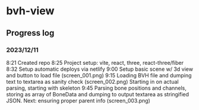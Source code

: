 # bvh-view

## Progress log

### 2023/12/11
8:21    Created repo
8:25    Project setup: vite, react, three, react-three/fiber
8:32    Setup automatic deploys via netlify 
9:00    Setup basic scene w/ 3d view and button to load file (screen_001.png)
9:15    Loading BVH file and dumping text to textarea as sanity check (screen_002.png)
        Starting in on actual parsing, starting with skeleton
9:45    Parsing bone positions and channels, storing as array of BoneData and dumping to
        output textarea as stringified JSON. Next: ensuring proper parent info (screen_003.png)